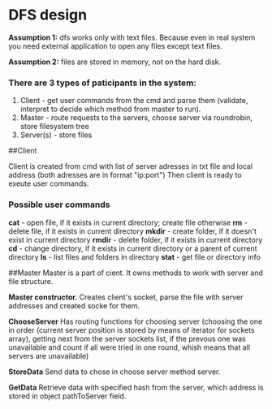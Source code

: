 # DFS design

**Assumption 1:** dfs works only with text files. Because even in real system you need external application to open any files except text files.

**Assumption 2:** files are stored in memory, not on the hard disk.

### There are 3 types of paticipants in the system:
1. Client - get user commands from the cmd and parse them (validate, interpret to decide which method from master to run).
2. Master - route requests to the servers, choose server via roundrobin, store filesystem tree
3. Server(s) - store files

##Client

Client is created from cmd with list of server adresses in txt file and local address (both adresses are in format "ip:port")
Then client is ready to exeute user commands.

### Possible user commands

**cat** - open file, if it exists in current directory; create file otherwise
**rm** - delete file, if it exists in current directory
**mkdir** - create folder, if it doesn't exist in current directory
**rmdir** - delete folder, if it exists in current directory
**cd** - change directory, if it exists in current directory or a parent of current directory
**ls** - list files and folders in directory
**stat** - get file or directory info

##Master
Master is a part of cient. It owns methods to work with server and file structure.

**Master constructor.** Creates client's socket, parse the file with server addresses and created socke for them.

**ChooseServer** Has routing functions for choosing server (choosing the one in order (current server position is stored by means of iterator for sockets array), getting next from the server sockets list, if the prevous one was unavailable and count if all were tried in one round, whish means that all servers are unavailable)

**StoreData** Send data to chose in choose server method server.

**GetData** Retrieve data with specified hash from the server, which address is stored in object pathToServer field.



